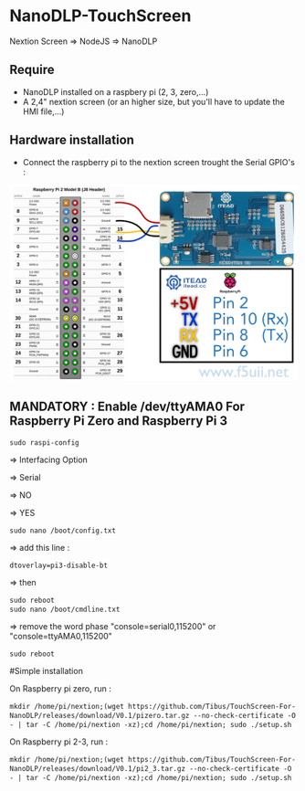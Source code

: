 # NanoDLP-TouchScreen
Nextion Screen => NodeJS => NanoDLP

## Require 

- NanoDLP installed on a raspbery pi (2, 3, zero,...)
- A 2,4" nextion screen (or an higher size, but you'll have to update the HMI file,...)


## Hardware installation
- Connect the raspberry pi to the nextion screen trought the Serial GPIO's : 

![hardware.jpg](hardware.jpg)

## MANDATORY : Enable /dev/ttyAMA0 For Raspberry Pi Zero and Raspberry Pi 3
	sudo raspi-config

=> Interfacing Option

=> Serial
  
=> NO
  
=> YES

	sudo nano /boot/config.txt
  
=> add this line : 
   
    dtoverlay=pi3-disable-bt

=> then

	sudo reboot
	sudo nano /boot/cmdline.txt
  
=> remove the word phase "console=serial0,115200" or "console=ttyAMA0,115200"

	sudo reboot


#Simple installation

On Raspberry pi zero, run : 

	mkdir /home/pi/nextion;(wget https://github.com/Tibus/TouchScreen-For-NanoDLP/releases/download/V0.1/pizero.tar.gz --no-check-certificate -O - | tar -C /home/pi/nextion -xz);cd /home/pi/nextion; sudo ./setup.sh

On Raspberry pi 2-3, run : 

	mkdir /home/pi/nextion;(wget https://github.com/Tibus/TouchScreen-For-NanoDLP/releases/download/V0.1/pi2_3.tar.gz --no-check-certificate -O - | tar -C /home/pi/nextion -xz);cd /home/pi/nextion; sudo ./setup.sh

